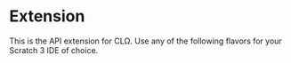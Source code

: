 # Extension
This is the API extension for CLΩ. Use any of the following flavors for your Scratch 3 IDE of choice.
